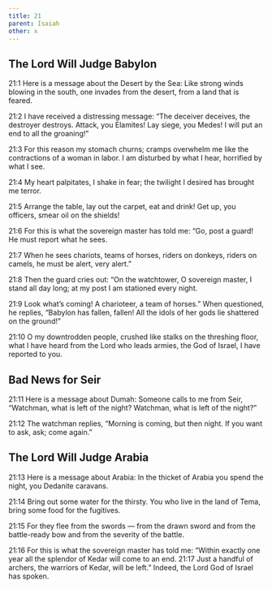 ```yaml
---
title: 21
parent: Isaiah
other: x
---
```


## The Lord Will Judge Babylon

<a name="21:1">21:1</a> Here is a message about the Desert by the Sea:
Like strong winds blowing in the south,
one invades from the desert,
from a land that is feared.

<a name="21:2">21:2</a> I have received a distressing message:
“The deceiver deceives,
the destroyer destroys.
Attack, you Elamites!
Lay siege, you Medes!
I will put an end to all the groaning!”

<a name="21:3">21:3</a> For this reason my stomach churns;
cramps overwhelm me
like the contractions of a woman in labor.
I am disturbed by what I hear,
horrified by what I see.

<a name="21:4">21:4</a> My heart palpitates,
I shake in fear;
the twilight I desired
has brought me terror.

<a name="21:5">21:5</a> Arrange the table,
lay out the carpet,
eat and drink!
Get up, you officers,
smear oil on the shields!

<a name="21:6">21:6</a> For this is what the sovereign master has told me:
“Go, post a guard!
He must report what he sees.

<a name="21:7">21:7</a> When he sees chariots,
teams of horses,
riders on donkeys,
riders on camels,
he must be alert,
very alert.”

<a name="21:8">21:8</a> Then the guard cries out:
“On the watchtower, O sovereign master,
I stand all day long;
at my post
I am stationed every night.

<a name="21:9">21:9</a> Look what’s coming!
A charioteer,
a team of horses.”
When questioned, he replies,
“Babylon has fallen, fallen!
All the idols of her gods lie shattered on the ground!”

<a name="21:10">21:10</a> O my downtrodden people, crushed like stalks on the threshing floor,
what I have heard
from the Lord who leads armies,
the God of Israel,
I have reported to you.

## Bad News for Seir

<a name="21:11">21:11</a> Here is a message about Dumah:
Someone calls to me from Seir,
“Watchman, what is left of the night?
Watchman, what is left of the night?”

<a name="21:12">21:12</a> The watchman replies,
“Morning is coming, but then night.
If you want to ask, ask;
come again.”

## The Lord Will Judge Arabia

<a name="21:13">21:13</a> Here is a message about Arabia:
In the thicket of Arabia you spend the night,
you Dedanite caravans.

<a name="21:14">21:14</a> Bring out some water for the thirsty.
You who live in the land of Tema,
bring some food for the fugitives.

<a name="21:15">21:15</a> For they flee from the swords — 
from the drawn sword
and from the battle-ready bow
and from the severity of the battle.

<a name="21:16">21:16</a> For this is what the sovereign master has told me: “Within exactly one year all the splendor of Kedar will come to an end. <a name="21:17">21:17</a> Just a handful of archers, the warriors of Kedar, will be left.” Indeed, the Lord God of Israel has spoken.